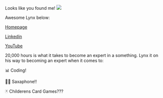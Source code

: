 Looks like you found me!
![](https://res.cloudinary.com/dgacgjb0h/image/upload/v1606371152/IMG_2411_ipn8mn.jpg)

Awesome Lynx below:

[Homepage](lynxrose.com)

[Linkedin](linkedin.com/in/lynxrose)

[YouTube](https://www.youtube.com/channel/UCDXmZ85L63BXj-74F2IE9AQ)

20,000 hours is what it takes to become an expert in a something.
Lynx it on his way to becoming an expert when it comes to:

📊 Coding!

🎷🎶 Saxaphone!!

🃏 Childerens Card Games???
